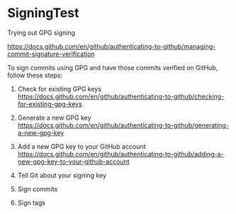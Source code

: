# SigningTest

Trying out GPG signing

https://docs.github.com/en/github/authenticating-to-github/managing-commit-signature-verification

To sign commits using GPG and have those commits verified on GitHub, follow these steps:

1. Check for existing GPG keys
https://docs.github.com/en/github/authenticating-to-github/checking-for-existing-gpg-keys

2. Generate a new GPG key
https://docs.github.com/en/github/authenticating-to-github/generating-a-new-gpg-key

3. Add a new GPG key to your GitHub account
https://docs.github.com/en/github/authenticating-to-github/adding-a-new-gpg-key-to-your-github-account

4. Tell Git about your signing key

5. Sign commits

6. Sign tags

